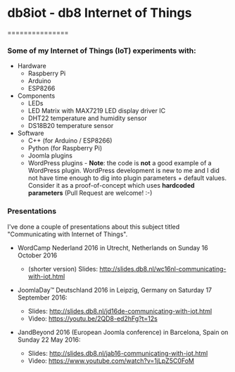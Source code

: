 # db8iot - db8 Internet of Things
===============

### Some of my Internet of Things (IoT) experiments with:
- Hardware
   - Raspberry Pi
   - Arduino
   - ESP8266
- Components   
   - LEDs
   - LED Matrix with MAX7219 LED display driver IC
   - DHT22 temperature and humidity sensor
   - DS18B20 temperature sensor
- Software   
   - C++ (for Arduino / ESP8266)
   - Python (for Raspberry Pi)
   - Joomla plugins
   - WordPress plugins - **Note**: the code is **not** a good example of 
a WordPress plugin. WordPress development is new to me and I did not have time enough 
to dig into plugin parameters + default values. Consider it as a proof-of-concept which uses **hardcoded parameters** 
(Pull Request are welcome! :-)


### Presentations
I've done a couple of presentations about this subject titled "Communicating with Internet of Things".

  *  WordCamp Nederland 2016 in Utrecht, Netherlands on Sunday 16 October 2016
     * (shorter version) Slides: http://slides.db8.nl/wc16nl-communicating-with-iot.html
   
  *  JoomlaDay™ Deutschland 2016 in Leipzig, Germany on Saturday 17 September 2016:
     * Slides: http://slides.db8.nl/jd16de-communicating-with-iot.html
     * Video: https://youtu.be/2QD8-ed2hFg?t=12s

  *  JandBeyond 2016 (European Joomla conference) in Barcelona, Spain on Sunday 22 May 2016:
     * Slides: http://slides.db8.nl/jab16-communicating-with-iot.html
     * Video: https://www.youtube.com/watch?v=1jLpZ5C0FoM
